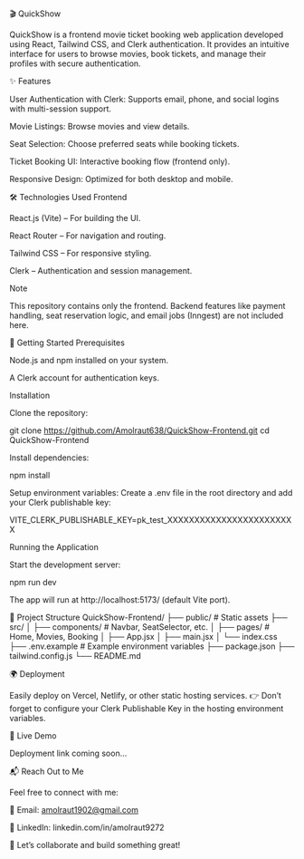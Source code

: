 🎬 QuickShow

QuickShow is a frontend movie ticket booking web application developed using React, Tailwind CSS, and Clerk authentication.
It provides an intuitive interface for users to browse movies, book tickets, and manage their profiles with secure authentication.

✨ Features

User Authentication with Clerk: Supports email, phone, and social logins with multi-session support.

Movie Listings: Browse movies and view details.

Seat Selection: Choose preferred seats while booking tickets.

Ticket Booking UI: Interactive booking flow (frontend only).

Responsive Design: Optimized for both desktop and mobile.

🛠️ Technologies Used
Frontend

React.js (Vite) – For building the UI.

React Router – For navigation and routing.

Tailwind CSS – For responsive styling.

Clerk – Authentication and session management.

Note

This repository contains only the frontend. Backend features like payment handling, seat reservation logic, and email jobs (Inngest) are not included here.

🚀 Getting Started
Prerequisites

Node.js and npm installed on your system.

A Clerk account for authentication keys.

Installation

Clone the repository:

git clone https://github.com/Amolraut638/QuickShow-Frontend.git
cd QuickShow-Frontend


Install dependencies:

npm install


Setup environment variables:
Create a .env file in the root directory and add your Clerk publishable key:

VITE_CLERK_PUBLISHABLE_KEY=pk_test_XXXXXXXXXXXXXXXXXXXXXXXX

Running the Application

Start the development server:

npm run dev


The app will run at http://localhost:5173/ (default Vite port).

📂 Project Structure
QuickShow-Frontend/
├── public/              # Static assets
├── src/
│   ├── components/      # Navbar, SeatSelector, etc.
│   ├── pages/           # Home, Movies, Booking
│   ├── App.jsx
│   ├── main.jsx
│   └── index.css
├── .env.example         # Example environment variables
├── package.json
├── tailwind.config.js
└── README.md

🌍 Deployment

Easily deploy on Vercel, Netlify, or other static hosting services.
👉 Don’t forget to configure your Clerk Publishable Key in the hosting environment variables.

📸 Live Demo

Deployment link coming soon...

📬 Reach Out to Me

Feel free to connect with me:

📧 Email: amolraut1902@gmail.com

🔗 LinkedIn: linkedin.com/in/amolraut9272

💬 Let’s collaborate and build something great!
